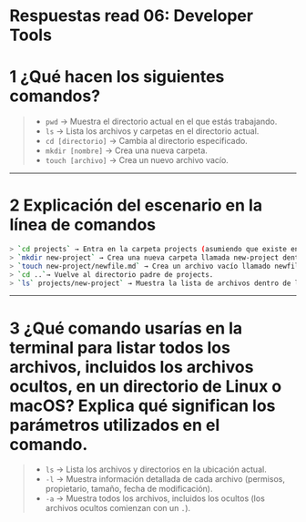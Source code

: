 # Respuestas read 06: Developer Tools

# 1 ¿Qué hacen los siguientes comandos?
> - `pwd` → Muestra el directorio actual en el que estás trabajando.
> - `ls` → Lista los archivos y carpetas en el directorio actual.
> - `cd [directorio]` → Cambia al directorio especificado.
> - `mkdir [nombre]` → Crea una nueva carpeta.
> - `touch [archivo]` → Crea un nuevo archivo vacío.

---

# 2 Explicación del escenario en la línea de comandos

```bash
> `cd projects` → Entra en la carpeta projects (asumiendo que existe en el directorio actual).
> `mkdir new-project` → Crea una nueva carpeta llamada new-project dentro de projects.
> `touch new-project/newfile.md` → Crea un archivo vacío llamado newfile.md dentro de la carpeta new-project.
> `cd ..`→ Vuelve al directorio padre de projects.
> `ls` projects/new-project` → Muestra la lista de archivos dentro de la carpeta new-project, donde aparecerá newfile.md.
```

---

# 3 ¿Qué comando usarías en la terminal para listar todos los archivos, incluidos los archivos ocultos, en un directorio de Linux o macOS? Explica qué significan los parámetros utilizados en el comando.

> - `ls` → Lista los archivos y directorios en la ubicación actual.
> - `-l` → Muestra información detallada de cada archivo (permisos, propietario, tamaño, fecha de modificación).
>  - `-a` → Muestra todos los archivos, incluidos los ocultos (los archivos ocultos comienzan con un `.`).

